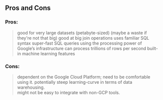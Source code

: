 ## Pros and Cons

### Pros:

> good for very large datasets (petabyte-sized) (maybe a waste if they're not that big)
> good at big join operations
> uses familiar SQL syntax
> super-fast SQL queries using the processing power of Google’s infrastructure
> can process trillions of rows per second
> built-in machine learning features

### Cons:

> dependent on the Google Cloud Platform; need to be comfortable using it.
> potentially steep learning-curve in terms of data warehousing.  
> might not be easy to integrate with non-GCP tools.
